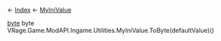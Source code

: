 ← [Index](Api-Index) ← [MyIniValue](VRage.Game.ModAPI.Ingame.Utilities.MyIniValue)

[byte](System.Byte) byte VRage.Game.ModAPI.Ingame.Utilities.MyIniValue.ToByte(defaultValue)()